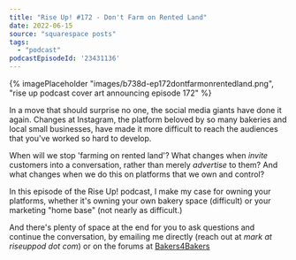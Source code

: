```yaml
---
title: "Rise Up! #172 - Don't Farm on Rented Land"
date: 2022-06-15
source: "squarespace posts"
tags: 
  - "podcast"
podcastEpisodeId: '23431136'
---
```

{% imagePlaceholder "images/b738d-ep172dontfarmonrentedland.png", "rise up podcast cover art announcing episode 172" %}


In a move that should surprise no one, the social media giants have done it again. Changes at Instagram, the platform beloved by so many bakeries and local small businesses, have made it more difficult to reach the audiences that you've worked so hard to develop.

When will we stop 'farming on rented land'? What changes when _invite_ customers into a conversation, rather than merely _advertise_ to them? And what changes when we do this on platforms that we own and control?

In this episode of the Rise Up! podcast, I make my case for owning your platforms, whether it's owning your own bakery space (difficult) or your marketing "home base" (not nearly as difficult.)

And there's plenty of space at the end for you to ask questions and continue the conversation, by emailing me directly (reach out at _mark at riseuppod dot com_) or on the forums at [Bakers4Bakers](https://bakers4bakers.org)

